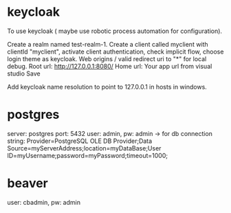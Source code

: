 
# keycloak

To use keycloak ( maybe use robotic process automation for configuration).

Create a realm named test-realm-1.
Create a client called myclient with clientId "myclient", activate client authentication, check implicit flow, choose login theme as keycloak.
Web origins / valid redirect uri to "*" for local debug.
Root url: http://127.0.0.1:8080/
Home url: Your app url from visual studio
Save

Add keycloak name resolution to point to 127.0.0.1 in hosts in windows.



# postgres

server: postgres
port: 5432
user: admin, pw: admin -> for db
connection string: Provider=PostgreSQL OLE DB Provider;Data Source=myServerAddress;location=myDataBase;User ID=myUsername;password=myPassword;timeout=1000;

# beaver 
user: cbadmin, pw: admin
